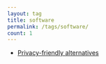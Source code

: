 ```yaml
---
layout: tag
title: software
permalink: /tags/software/
count: 1
---
```


- [Privacy-friendly alternatives](https://blog.chraebsli.dev/handbooks/privacy-friendly-alternatives/)
